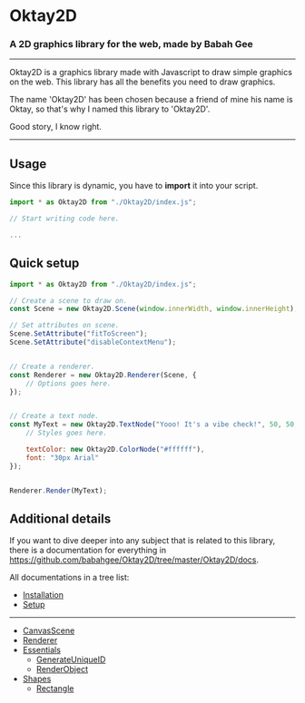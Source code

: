 # Oktay2D

### A 2D graphics library for the web, made by Babah Gee

- - -

Oktay2D is a graphics library made with Javascript to draw simple graphics on the web. This library has all the benefits 
you need to draw graphics.

The name 'Oktay2D' has been chosen because a friend of mine his name is Oktay, so that's why I named this library to 'Oktay2D'.

Good story, I know right.

- - - 

## Usage

Since this library is dynamic, you have to **import** it into your script.

```js
import * as Oktay2D from "./Oktay2D/index.js";

// Start writing code here.

...
```

## Quick setup

```js
import * as Oktay2D from "./Oktay2D/index.js";

// Create a scene to draw on.
const Scene = new Oktay2D.Scene(window.innerWidth, window.innerHeight);

// Set attributes on scene.
Scene.SetAttribute("fitToScreen");
Scene.SetAttribute("disableContextMenu");


// Create a renderer.
const Renderer = new Oktay2D.Renderer(Scene, {
	// Options goes here.
});


// Create a text node.
const MyText = new Oktay2D.TextNode("Yooo! It's a vibe check!", 50, 50, {
	// Styles goes here.

	textColor: new Oktay2D.ColorNode("#ffffff"),
	font: "30px Arial"
});


Renderer.Render(MyText);  
```

## Additional details

If you want to dive deeper into any subject that is related to this library, there is a documentation for everything in
https://github.com/babahgee/Oktay2D/tree/master/Oktay2D/docs. 

All documentations in a tree list:

- [Installation](https://github.com/babahgee/Oktay2D/tree/master/Oktay2D/docs/Installation.md)
- [Setup](https://github.com/babahgee/Oktay2D/tree/master/Oktay2D/docs/Setup.md)
- - - 
- [CanvasScene](https://github.com/babahgee/Oktay2D/blob/master/Oktay2D/docs/CanvasScene.md)
- [Renderer](https://github.com/babahgee/Oktay2D/blob/master/Oktay2D/docs/Renderer.md)
- [Essentials](https://github.com/babahgee/Oktay2D/tree/master/Oktay2D/docs/essentials)
  - [GenerateUniqueID](https://github.com/babahgee/Oktay2D/blob/master/Oktay2D/docs/essentials/GenerateUniqueId.md)
  - [RenderObject](https://github.com/babahgee/Oktay2D/blob/master/Oktay2D/docs/essentials/RenderObject.md)
- [Shapes](https://github.com/babahgee/Oktay2D/tree/master/Oktay2D/docs/shapes)
  - [Rectangle](https://github.com/babahgee/Oktay2D/blob/master/Oktay2D/docs/shapes/Rectangle.md)